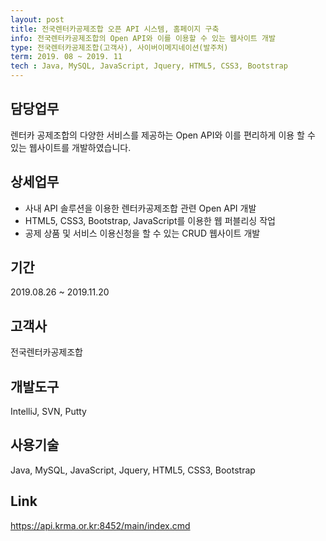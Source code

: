 ```yaml
---
layout: post
title: 전국렌터카공제조합 오픈 API 시스템, 홈페이지 구축
info: 전국렌터카공제조합의 Open API와 이를 이용할 수 있는 웹사이트 개발
type: 전국렌터카공제조합(고객사), 사이버이메지네이션(발주처)
term: 2019. 08 ~ 2019. 11
tech : Java, MySQL, JavaScript, Jquery, HTML5, CSS3, Bootstrap 
---
```


## 담당업무
렌터카 공제조합의 다양한 서비스를 제공하는 Open API와 이를 편리하게 이용 할 수 있는 웹사이트를 개발하였습니다.

## 상세업무
- 사내 API 솔루션을 이용한 렌터카공제조합 관련 Open API 개발
- HTML5, CSS3, Bootstrap, JavaScript를 이용한 웹 퍼블리싱 작업
- 공제 상품 및 서비스 이용신청을 할 수 있는 CRUD 웹사이트 개발

## 기간
2019.08.26 ~ 2019.11.20

## 고객사
전국렌터카공제조합

## 개발도구
IntelliJ, SVN, Putty

## 사용기술
Java, MySQL, JavaScript, Jquery, HTML5, CSS3, Bootstrap

## Link
<a href="https://api.krma.or.kr:8452/main/index.cmd" target="_blank" rel="noreferrer noopener">https://api.krma.or.kr:8452/main/index.cmd</a>